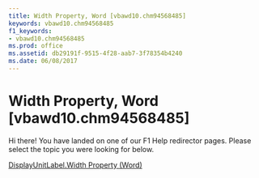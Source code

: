 ```yaml
---
title: Width Property, Word [vbawd10.chm94568485]
keywords: vbawd10.chm94568485
f1_keywords:
- vbawd10.chm94568485
ms.prod: office
ms.assetid: db29191f-9515-4f28-aab7-3f78354b4240
ms.date: 06/08/2017
---
```



# Width Property, Word [vbawd10.chm94568485]

Hi there! You have landed on one of our F1 Help redirector pages. Please select the topic you were looking for below.

[DisplayUnitLabel.Width Property (Word)](http://msdn.microsoft.com/library/d559b621-164c-30b3-f38c-a237fbc91de0%28Office.15%29.aspx)

